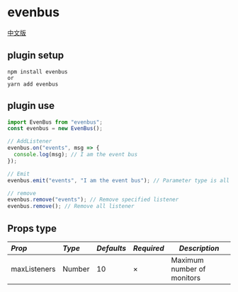 # evenbus

[中文版](https://github.com/asasugar/blob/master/README.zh-CN.md)

## plugin setup

```
npm install evenbus
or
yarn add evenbus
```

## plugin use

```js
import EvenBus from "evenbus";
const evenbus = new EvenBus();

// AddListener
evenbus.on("events", msg => {
  console.log(msg); // I am the event bus
});

// Emit
evenbus.emit("events", "I am the event bus"); // Parameter type is all types.

// remove
evenbus.remove("events"); // Remove specified listener
evenbus.remove(); // Remove all listener
```

## Props type

| _Prop_       | _Type_ | _Defaults_ | _Required_ | _Description_              |
| :----------- | :----- | :--------- | :--------- | -------------------------- |
| maxListeners | Number | 10         | ×          | Maximum number of monitors |
